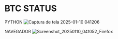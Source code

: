 # BTC STATUS

PYTHON
![Captura de tela 2025-01-10 041206](https://github.com/user-attachments/assets/0432cd81-c1b9-4374-a841-51a2b344d641)

NAVEGADOR
![Screenshot_20250110_041052_Firefox](https://github.com/user-attachments/assets/a2e111c9-0ca7-41ad-a33f-b3ecd5a9eb76)
